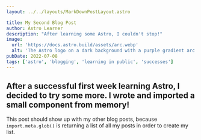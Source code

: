 ```yaml
---
layout: ../../layouts/MarkDownPostLayout.astro

title: My Second Blog Post
author: Astro Learner
description: "After learning some Astro, I couldn't stop!"
image:
  url: 'https://docs.astro.build/assets/arc.webp'
  alt: 'The Astro logo on a dark background with a purple gradient arc.'
pubDate: 2022-07-08
tags: ['astro', 'blogging', 'learning in public', 'successes']
---
```


## After a successful first week learning Astro, I decided to try some more. I wrote and imported a small component from memory!

This post should show up with my other blog posts, because `import.meta.glob()` is returning a list of all my posts in order to create my list.
